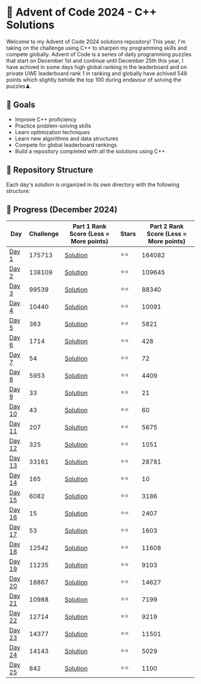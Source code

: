 # 🎄 Advent of Code 2024 - C++ Solutions

Welcome to my Advent of Code 2024 solutions repository! This year, I'm taking on the challenge using C++ to sharpen my programming skills and compete globally. Advent of Code is a series of daily programming puzzles that start on December 1st and continue until December 25th this year, I have achived in some days high global ranking in the leaderboard and on private UWE leaderboard rank 1 in ranking and globally have achived 548 points which slightly behide the top 100 during endavour of solving the puzzles♟.

## 🎯 Goals
- Improve C++ proficiency
- Practice problem-solving skills
- Learn optimization techniques
- Learn new algorithms and data structures
- Compete for global leaderboard rankings
- Build a repository completed with all the solutions using C++


## 🚀 Repository Structure
Each day's solution is organized in its own directory with the following structure:

## 🌟 Progress (December 2024)

| Day | Challenge | Part 1 Rank Score (Less = More points) | Stars | Part 2 Rank Score (Less = More points)|
|-----|-----------|----------|--------|-------------|
| [Day 1](https://adventofcode.com/2024/day/1) | 175713 | [Solution](./day01/) | ⭐⭐ | 164082 |
| [Day 2](https://adventofcode.com/2024/day/2) | 138109 | [Solution](./day02/) | ⭐⭐ | 109645 |
| [Day 3](https://adventofcode.com/2024/day/3) | 99539 | [Solution](./day03/) | ⭐⭐ | 88340 |
| [Day 4](https://adventofcode.com/2024/day/4) | 10440 | [Solution](./day04/) | ⭐⭐ | 10091 |
| [Day 5](https://adventofcode.com/2024/day/5) | 363 | [Solution](./day05/) | ⭐⭐ | 5821 |
| [Day 6](https://adventofcode.com/2024/day/6) | 1714 | [Solution](./day06/) | ⭐⭐ | 428 |
| [Day 7](https://adventofcode.com/2024/day/7) | 54 | [Solution](./day07/) | ⭐⭐ | 72 |
| [Day 8](https://adventofcode.com/2024/day/8) | 5953 | [Solution](./day08/) | ⭐⭐ | 4409 |
| [Day 9](https://adventofcode.com/2024/day/9) | 33 | [Solution](./day09/) | ⭐⭐ | 21 |
| [Day 10](https://adventofcode.com/2024/day/10) | 43 | [Solution](./day10/) | ⭐⭐ | 60  |
| [Day 11](https://adventofcode.com/2024/day/11) | 207 | [Solution](./day11/) | ⭐⭐ | 5675 |
| [Day 12](https://adventofcode.com/2024/day/12) | 325 | [Solution](./day12/) | ⭐⭐ | 1051 |
| [Day 13](https://adventofcode.com/2024/day/13) | 33161 | [Solution](./day13/) | ⭐⭐ | 28781 |
| [Day 14](https://adventofcode.com/2024/day/14) | 165 | [Solution](./day14/) | ⭐⭐ | 10 |
| [Day 15](https://adventofcode.com/2024/day/15) | 6082 | [Solution](./day15/) | ⭐⭐ | 3186 |
| [Day 16](https://adventofcode.com/2024/day/16) | 15 | [Solution](./day16/) | ⭐⭐ | 2407 |
| [Day 17](https://adventofcode.com/2024/day/17) | 53 | [Solution](./day17/) | ⭐⭐ | 1603 |
| [Day 18](https://adventofcode.com/2024/day/18) | 12542 | [Solution](./day18/) | ⭐⭐ | 11608 |
| [Day 19](https://adventofcode.com/2024/day/19) | 11235 | [Solution](./day19/) | ⭐⭐ | 9103 |
| [Day 20](https://adventofcode.com/2024/day/20) | 18867 | [Solution](./day20/) | ⭐⭐ | 14627 |
| [Day 21](https://adventofcode.com/2024/day/21) | 10988 | [Solution](./day21/) | ⭐⭐ | 7199 |
| [Day 22](https://adventofcode.com/2024/day/22) | 12714 | [Solution](./day22/) | ⭐⭐ | 9219 |
| [Day 23](https://adventofcode.com/2024/day/23) | 14377 | [Solution](./day23/) | ⭐⭐ | 11501 |
| [Day 24](https://adventofcode.com/2024/day/24) | 14143 | [Solution](./day24/) | ⭐⭐ | 5029 |
| [Day 25](https://adventofcode.com/2024/day/25) | 842 | [Solution](./day25/) | ⭐⭐ | 1100 |

